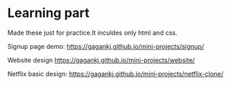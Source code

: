 # Learning part
Made these just for practice.It inculdes only html and css.

Signup page demo:
https://gagankj.github.io/mini-projects/signup/

Website design
https://gagankj.github.io/mini-projects/website/

Netflix basic design:
https://gagankj.github.io/mini-projects/netflix-clone/



